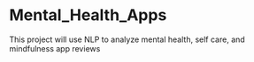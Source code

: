 # Mental_Health_Apps
This project will use NLP to analyze mental health, self care, and mindfulness app reviews
